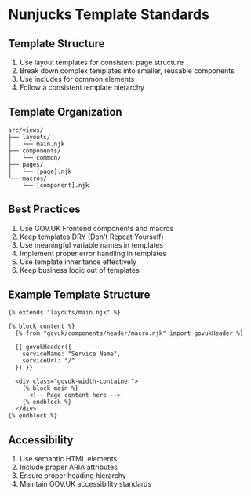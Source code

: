 # Nunjucks Template Standards

## Template Structure

1. Use layout templates for consistent page structure
2. Break down complex templates into smaller, reusable components
3. Use includes for common elements
4. Follow a consistent template hierarchy

## Template Organization

```
src/views/
├── layouts/
│   └── main.njk
├── components/
│   └── common/
├── pages/
│   └── [page].njk
└── macros/
    └── [component].njk
```

## Best Practices

1. Use GOV.UK Frontend components and macros
2. Keep templates DRY (Don't Repeat Yourself)
3. Use meaningful variable names in templates
4. Implement proper error handling in templates
5. Use template inheritance effectively
6. Keep business logic out of templates

## Example Template Structure

```njk
{% extends "layouts/main.njk" %}

{% block content %}
  {% from "govuk/components/header/macro.njk" import govukHeader %}
  
  {{ govukHeader({
    serviceName: "Service Name",
    serviceUrl: "/"
  }) }}

  <div class="govuk-width-container">
    {% block main %}
      <!-- Page content here -->
    {% endblock %}
  </div>
{% endblock %}
```

## Accessibility

1. Use semantic HTML elements
2. Include proper ARIA attributes
3. Ensure proper heading hierarchy
4. Maintain GOV.UK accessibility standards
